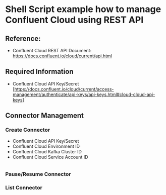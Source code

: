 # Shell Script example how to manage Confluent Cloud using REST API
## Reference: 
 - Confluent Cloud REST API Document: https://docs.confluent.io/cloud/current/api.html

## Required Information
  - Confluent Cloud API Key/Secret [https://docs.confluent.io/cloud/current/access-management/authenticate/api-keys/api-keys.html#cloud-cloud-api-keys]

## Connector Management

### Create Connector
- Confluent Cloud API Key/Secret
- Confluent Cloud Environment ID
- Confluent Cloud Kafka Cluster ID
- Confluent Cloud Service Account ID
```
```

### Pause/Resume Connector

### List Connector


  


